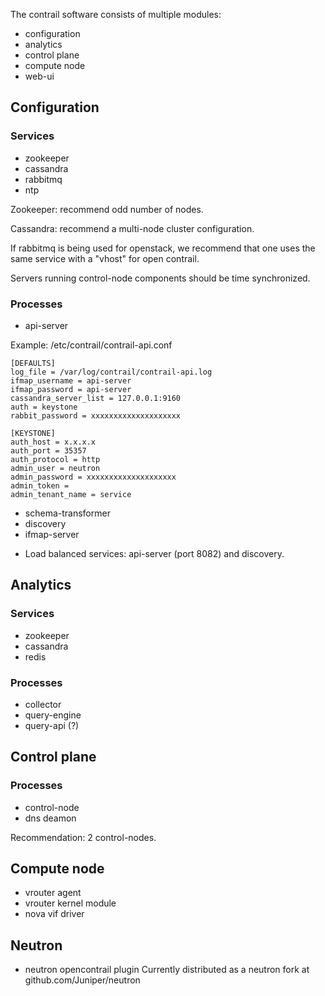The contrail software consists of multiple modules:
* configuration
* analytics
* control plane
* compute node
* web-ui

## Configuration

### Services
* zookeeper
* cassandra
* rabbitmq
* ntp

Zookeeper: recommend odd number of nodes.

Cassandra: recommend a multi-node cluster configuration.

If rabbitmq is being used for openstack, we recommend that one uses the same service with a "vhost" for open contrail.

Servers running control-node components should be time synchronized.

### Processes
* api-server

Example: /etc/contrail/contrail-api.conf
```
[DEFAULTS]
log_file = /var/log/contrail/contrail-api.log
ifmap_username = api-server
ifmap_password = api-server
cassandra_server_list = 127.0.0.1:9160
auth = keystone
rabbit_password = xxxxxxxxxxxxxxxxxxxx

[KEYSTONE]
auth_host = x.x.x.x
auth_port = 35357
auth_protocol = http
admin_user = neutron
admin_password = xxxxxxxxxxxxxxxxxxxx
admin_token = 
admin_tenant_name = service

```
* schema-transformer
* discovery
* ifmap-server

- Load balanced services: api-server (port 8082) and discovery.

## Analytics

### Services
* zookeeper
* cassandra
* redis

### Processes
* collector
* query-engine
* query-api (?)

## Control plane

### Processes
* control-node
* dns deamon

Recommendation: 2 control-nodes.

## Compute node
* vrouter agent
* vrouter kernel module
* nova vif driver

## Neutron
* neutron opencontrail plugin
Currently distributed as a neutron fork at github.com/Juniper/neutron